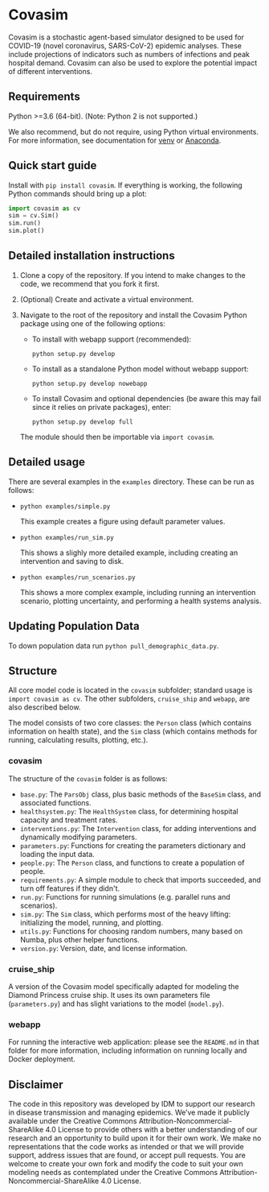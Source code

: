 # Covasim

Covasim is a stochastic agent-based simulator designed to be used for COVID-19
(novel coronavirus, SARS-CoV-2) epidemic analyses. These include projections of
indicators such as numbers of infections and peak hospital demand. Covasim can
also be used to explore the potential impact of different interventions.


## Requirements

Python >=3.6 (64-bit). (Note: Python 2 is not supported.)

We also recommend, but do not require, using Python virtual environments. For
more information, see documentation for [venv](https://docs.python.org/3/tutorial/venv.html) or [Anaconda](https://docs.conda.io/projects/conda/en/latest/user-guide/tasks/manage-environments.html).

## Quick start guide

Install with `pip install covasim`. If everything is working, the following Python commands should bring up a plot:

```python
import covasim as cv
sim = cv.Sim()
sim.run()
sim.plot()
```


## Detailed installation instructions

1.  Clone a copy of the repository. If you intend to make changes to the code,
    we recommend that you fork it first.

2.  (Optional) Create and activate a virtual environment.

3.  Navigate to the root of the repository and install the Covasim Python package
    using one of the following options:

    *   To install with webapp support (recommended):

        `python setup.py develop`

    *   To install as a standalone Python model without webapp support:

        `python setup.py develop nowebapp`

    *   To install Covasim and optional dependencies (be aware this may fail
        since it relies on private packages), enter:

        `python setup.py develop full`

    The module should then be importable via `import covasim`.


## Detailed usage

There are several examples in the `examples` directory. These can be run as
follows:

* `python examples/simple.py`

  This example creates a figure using default parameter values.

* `python examples/run_sim.py`

  This shows a slighly more detailed example, including creating an intervention and saving to disk.

* `python examples/run_scenarios.py`

  This shows a more complex example, including running an intervention scenario, plotting uncertainty, and performing a health systems analysis.

## Updating Population Data

To down population data run `python pull_demographic_data.py`.

## Structure

All core model code is located in the `covasim` subfolder; standard usage is
`import covasim as cv`. The other subfolders, `cruise_ship` and `webapp`, are
also described below.

The model consists of two core classes: the `Person` class (which contains
information on health state), and the `Sim` class (which contains methods for
running, calculating results, plotting, etc.).


### covasim

The structure of the `covasim` folder is as follows:

* `base.py`: The `ParsObj` class, plus basic methods of the `BaseSim` class, and associated functions.
* `healthsystem.py`: The `HealthSystem` class, for determining hospital capacity and treatment rates.
* `interventions.py`: The `Intervention` class, for adding interventions and dynamically modifying parameters.
* `parameters.py`: Functions for creating the parameters dictionary and loading the input data.
* `people.py`: The `Person` class, and functions to create a population of people.
* `requirements.py`: A simple module to check that imports succeeded, and turn off features if they didn't.
* `run.py`: Functions for running simulations (e.g. parallel runs and scenarios).
* `sim.py`: The `Sim` class, which performs most of the heavy lifting: initializing the model, running, and plotting.
* `utils.py`: Functions for choosing random numbers, many based on Numba, plus other helper functions.
* `version.py`: Version, date, and license information.


### cruise_ship

A version of the Covasim model specifically adapted for modeling the Diamond
Princess cruise ship. It uses its own parameters file (`parameters.py`) and has
slight variations to the model (`model.py`).


### webapp

For running the interactive web application: please see the `README.md` in that
folder for more information, including information on running locally and Docker
deployment.


## Disclaimer

The code in this repository was developed by IDM to support our research in
disease transmission and managing epidemics. We’ve made it publicly available
under the Creative Commons Attribution-Noncommercial-ShareAlike 4.0 License to
provide others with a better understanding of our research and an opportunity to
build upon it for their own work. We make no representations that the code works
as intended or that we will provide support, address issues that are found, or
accept pull requests. You are welcome to create your own fork and modify the
code to suit your own modeling needs as contemplated under the Creative Commons
Attribution-Noncommercial-ShareAlike 4.0 License.
